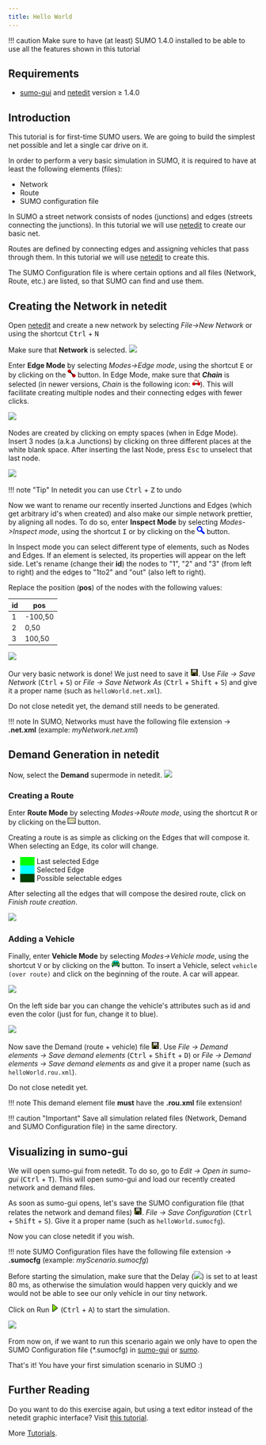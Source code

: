 ```yaml
---
title: Hello World
---
```


!!! caution
    Make sure to have (at least) SUMO 1.4.0 installed to be able to use all the features shown in this tutorial

## Requirements

- [sumo-gui](../sumo-gui.md) and [netedit](../Netedit/index.md) version ≥ 1.4.0

## Introduction

This tutorial is for first-time SUMO users. We are going to build the
simplest net possible and let a single car drive on it.

In order to perform a very basic simulation in SUMO, it is required to have at least the following elements (files):

- Network
- Route
- SUMO configuration file

In SUMO a street network consists of nodes
(junctions) and edges (streets connecting the junctions). In this tutorial we will use [netedit](../Netedit/index.md) to create our basic net.

Routes are defined by connecting edges and assigning vehicles that pass through them. In this tutorial we will use [netedit](../Netedit/index.md) to create this.

The SUMO Configuration file is where certain options and all files (Network, Route, etc.) are listed, so that SUMO can find and use them.

## Creating the Network in netedit

Open [netedit](../Netedit/index.md) and create a new network by selecting *File-\>New Network* or using the shortcut <kbd>Ctrl</kbd> + <kbd>N</kbd>


Make sure that **Network** is selected.
![](../images/HelloWorld_netedit_network.png)

Enter **Edge Mode** by selecting *Modes-\>Edge mode*, using the shortcut <kbd>E</kbd> or by clicking on the ![](../images/icon_modecreateedge.png) button.
In Edge Mode, make sure that ***Chain*** is selected (in newer versions, *Chain* is the following icon: ![](../images/icon_checkbox_chain.png)). This will facilitate creating multiple nodes and their connecting edges with fewer clicks.

![](../images/HelloWorld_netedit_chainmode.png)

Nodes are created by clicking on empty spaces (when in Edge Mode). Insert 3 nodes (a.k.a Junctions) by clicking on three different places at the white blank space.
After inserting the last Node, press <kbd>Esc</kbd> to unselect that last node.

![](../images/HelloWorld_create_network.gif)

!!! note "Tip"
    In netedit you can use <kbd>Ctrl</kbd> + <kbd>Z</kbd> to undo


Now we want to rename our recently inserted Junctions and Edges (which get arbitrary id's when created) and also make our simple network prettier, by aligning all nodes.
To do so, enter **Inspect Mode** by selecting *Modes-\>Inspect mode*, using the shortcut <kbd>I</kbd> or by clicking on the ![](../images/icon_modeinspect.png) button.

In Inspect mode you can select different type of elements, such as Nodes and Edges. If an element is selected, its properties will appear on the left side.
Let's rename (change their **id**) the nodes to "1", "2" and "3" (from left to right) and the edges to "1to2" and "out" (also left to right).

Replace the position (**pos**) of the nodes with the following values:

| id | pos     |
|----|---------|
| 1  | -100,50 |
| 2  | 0,50    |
| 3  | 100,50  |

![](../images/HelloWorld_edit_nodes.gif)

Our very basic network is done! We just need to save it ![](../images/icon_save.png). Use *File -\> Save Network* (<kbd>Ctrl</kbd> + <kbd>S</kbd>) or *File -\> Save Network As* (<kbd>Ctrl</kbd> + <kbd>Shift</kbd> + <kbd>S</kbd>) and give it a proper name (such as `helloWorld.net.xml`).

Do not close netedit yet, the demand still needs to be generated.

!!! note
    In SUMO, Networks must have the following file extension -> **.net.xml** (example: *myNetwork.net.xml*)



## Demand Generation in netedit

Now, select the **Demand** supermode in netedit.
![](../images/HelloWorld_netedit_demand.png)

### Creating a Route

Enter **Route Mode** by selecting *Modes-\>Route mode*, using the shortcut <kbd>R</kbd> or by clicking on the ![](../images/icon_moderoute.png) button.

Creating a route is as simple as clicking on the Edges that will compose it. When selecting an Edge, its color will change.

- <span style="color:#00ff00; background:#00ff00">FOO</span> Last selected Edge
- <span style="color:#00ffff; background:#00ffff">FOO</span> Selected Edge
- <span style="color:#004000; background:#004000">FOO</span> Possible selectable edges

After selecting all the edges that will compose the desired route, click on *Finish route creation*.

![](../images/HelloWorld_create_route.gif)

### Adding a Vehicle

Finally, enter **Vehicle Mode** by selecting *Modes-\>Vehicle mode*, using the shortcut <kbd>V</kbd> or by clicking on the ![](../images/icon_modevehicle.png) button.
To insert a Vehicle, select `vehicle (over route)` and click on the beginning of the route. A car will appear.

![](../images/HelloWorld_create_car.gif)

On the left side bar you can change the vehicle's attributes such as id and even the color (just for fun, change it to blue).

![](../images/HelloWorld_edit_car.gif)

Now save the Demand (route + vehicle) file ![](../images/icon_save.png).
Use *File -\> Demand elements -\> Save demand elements* (<kbd>Ctrl</kbd> + <kbd>Shift</kbd> + <kbd>D</kbd>) or *File -\> Demand elements -\> Save demand elements as* and give it a proper name (such as `helloWorld.rou.xml`).

Do not close netedit yet.

!!! note
    This demand element file **must** have the **.rou.xml** file extension!

!!! caution "Important"
    Save all simulation related files (Network, Demand and SUMO Configuration file) in the same directory.

## Visualizing in sumo-gui

We will open sumo-gui from netedit. To do so, go to *Edit -\> Open in sumo-gui* (<kbd>Ctrl</kbd> + <kbd>T</kbd>). This will open sumo-gui and load our recently created network and demand files.

As soon as sumo-gui opens, let's save the SUMO configuration file (that relates the network and demand files) ![](../images/icon_save.png).
*File -\> Save Configuration* (<kbd>Ctrl</kbd> + <kbd>Shift</kbd> + <kbd>S</kbd>). Give it a proper name (such as `helloWorld.sumocfg`).

Now you can close netedit if you wish.

!!! note
    SUMO Configuration files have the following file extension -> **.sumocfg** (example: *myScenario.sumocfg*)

Before starting the simulation, make sure that the Delay (![](../images/Delay.png)) is set to at least 80 ms, as otherwise the simulation would happen very quickly and we would not be able to see our only vehicle in our tiny network.

Click on Run ![](../images/icon_play.png) (<kbd>Ctrl</kbd> + <kbd>A</kbd>) to start the simulation.

![](../images/HelloWorld_simulation.gif)

From now on, if we want to run this scenario again we only have to open the SUMO Configuration file (*.sumocfg) in [sumo-gui](../sumo-gui.md) or [sumo](../sumo.md).

That's it! You have your first simulation scenario in SUMO :)

## Further Reading

Do you want to do this exercise again, but using a text editor instead of the netedit graphic interface? Visit [this tutorial](Hello_SUMO.md).

More [Tutorials](index.md).
